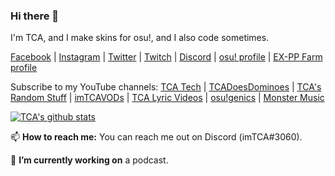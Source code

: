### Hi there 👋
I'm TCA, and I make skins for osu!, and I also code sometimes.

[Facebook](https://facebook.com/tcatechyt) | [Instagram](https://instagram.com/imTCA_) | [Twitter](https://twitter.com/imTCA_) | [Twitch](https://twitch.tv/imTCA) | [Discord](https://discord.gg/dX6QAkx) | [osu! profile](https://osu.ppy.sh/u/imTCA) | [EX-PP Farm profile](https://ez-pp.farm/u/7730)

<!-- [Support me on Patreon!](https://patreon.com/imTCA) -->

Subscribe to my YouTube channels: [TCA Tech](https://youtube.com/c/TCATech/) | [TCADoesDominoes](https://youtube.com/channel/UCkY1vAYRat98biXCG7FLJug) | [TCA's Random Stuff](https://youtube.com/channel/UCwRtMnqfAvGsibV7jbzl8lA) | [imTCAVODs](https://youtube.com/channel/UCfcYW2TNGr3eRLscDnviZag) | [TCA Lyric Videos](https://youtube.com/channel/UC5oOmapBo6OB1coCM0UtleA/) | [osu!genics](https://youtube.com/channel/UCfVNIFyIiE1lGntcqCOZ4sw) | [Monster Music](https://youtube.com/channel/UCPIWRuoOjCUtdhJhJfUsPTw)

[![TCA's github stats](https://github-readme-stats.vercel.app/api?username=imTCA&show_icons=true&theme=highcontrast)](https://github.com/anuraghazra/github-readme-stats) 

📫 **How to reach me:** You can reach me out on Discord (imTCA#3060).

🔭 **I’m currently working on** a podcast.

<!--
**imTCA/imTCA** is a ✨ _special_ ✨ repository because its `README.md` (this file) appears on your GitHub profile.

Here are some ideas to get you started:

- 🔭 I’m currently working on ...
- 🌱 I’m currently learning ...
- 👯 I’m looking to collaborate on ...
- 🤔 I’m looking for help with ...
- 💬 Ask me about ...
- 📫 How to reach me: ...
- 😄 Pronouns: ...
- ⚡ Fun fact: ...
-->
